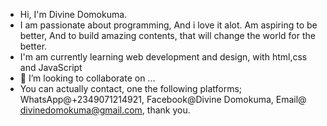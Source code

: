 - Hi, I'm Divine Domokuma.
- I am passionate about programming,
And i love it alot. Am aspiring to be better,
And to build amazing contents, that will change the world for the better.
- I'm am currently learning web development and design, with html,css and JavaScript
- 💞️ I’m looking to collaborate on ...
- You can actually contact, one the following platforms;
WhatsApp@+2349071214921, Facebook@Divine Domokuma, Email@ divinedomokuma@gmail.com, thank you. 

<!---
DivineDomokuma10/DivineDomokuma10 is a ✨ special ✨ repository because its `README.md` (this file) appears on your GitHub profile.
You can click the Preview link to take a look at your changes.
--->

